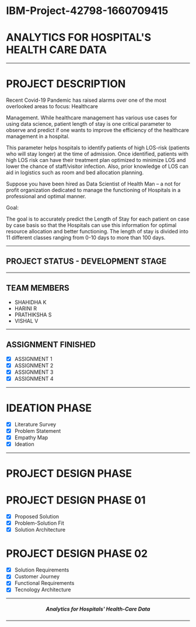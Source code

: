 # IBM-Project-42798-1660709415
#  ANALYTICS FOR HOSPITAL'S HEALTH CARE DATA

<hr>

#  PROJECT DESCRIPTION

Recent Covid-19 Pandemic has raised alarms over one of the most overlooked areas to focus: Healthcare


Management. While healthcare management has various use cases for using data science, patient length of stay is one critical parameter to observe and predict if one wants to improve the efficiency of the healthcare management in a hospital.


This parameter helps hospitals to identify patients of high LOS-risk (patients who will stay longer) at the time of admission. Once identified, patients with high LOS risk can have their treatment plan optimized to minimize LOS and lower the chance of staff/visitor infection. Also, prior knowledge of LOS can aid in logistics such as room and bed allocation planning.


Suppose you have been hired as Data Scientist of Health Man – a not for profit organization dedicated to manage the functioning of Hospitals in a professional and optimal manner.


Goal:

 

The goal is to accurately predict the Length of Stay for each patient on case by case basis so that the Hospitals can use this information for optimal resource allocation and better functioning. The length of stay is divided into 11 different classes ranging from 0-10 days to more than 100 days.

 <hr>

 ## PROJECT STATUS - DEVELOPMENT STAGE

 <hr>

##  TEAM MEMBERS
- SHAHIDHA K
- HARINI R
- PRATHIKSHA S
- VISHAL V
<hr>

 
##  ASSIGNMENT FINISHED
- [x] ASSIGNMENT 1
- [x] ASSIGNMENT 2
- [x] ASSIGNMENT 3 
- [x] ASSIGNMENT 4
<hr>

#  IDEATION PHASE

- [x] Literature Survey
- [x] Problem Statement
- [x] Empathy Map
- [x] Ideation
<hr>

# PROJECT DESIGN PHASE 

# PROJECT DESIGN PHASE 01 
- [x] Proposed Solution
- [x] Problem-Solution Fit
- [x] Solution Architecture

# PROJECT DESIGN PHASE 02 
- [x] Solution Requirements
- [x] Customer Journey
- [x] Functional Requirements
- [x] Tecnology Architecture

<hr>

<div align="center">
 <h5> Analytics for Hospitals' Health-Care Data </h5>

<hr>

